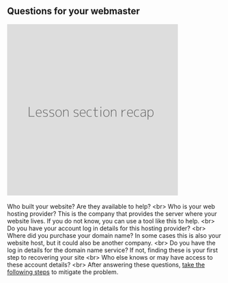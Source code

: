 
## Questions for your webmaster

![](recap.png)

Who built your website? Are they available to help?
&lt;br&gt;
Who is your web hosting provider? This is the company that provides the server where your website lives. If you do not know, you can use a tool like this to help.
&lt;br&gt;
Do you have your account log in details for this hosting provider?
&lt;br&gt;
Where did you purchase your domain name? In some cases this is also your website host, but it could also be another company.
&lt;br&gt;
Do you have the log in details for the domain name service? If not, finding these is your first step to recovering your site
&lt;br&gt;
Who else knows or may have access to these account details?
&lt;br&gt;
After answering these questions, [take the following steps](en/topics/practice-1-emergencies/5-ddos/3-11-learn.md) to mitigate the problem.
